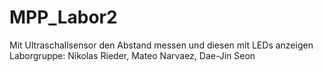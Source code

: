 # MPP_Labor2
Mit Ultraschallsensor den Abstand messen und diesen mit LEDs anzeigen
Laborgruppe: Nikolas Rieder, Mateo Narvaez, Dae-Jin Seon
